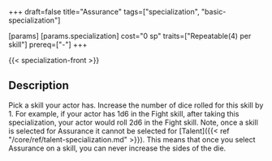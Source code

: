 +++
draft=false
title="Assurance"
tags=["specialization", "basic-specialization"]

[params]
  [params.specialization]
    cost="0 sp"
    traits=["Repeatable(4) per skill"]
    prereq=["-"]
+++

{{< specialization-front >}}

## Description

Pick a skill your actor has. Increase the number of dice rolled 
for this skill by 1. For example, if your actor has 1d6 in the Fight skill, 
after taking this specialization, your actor would roll 2d6 in the Fight skill. 
Note, once a skill is selected for Assurance it cannot be selected for 
[Talent]({{< ref "/core/ref/talent-specialization.md" >}}). This means that 
once you select Assurance on a skill, you can never increase the sides of the 
die.

